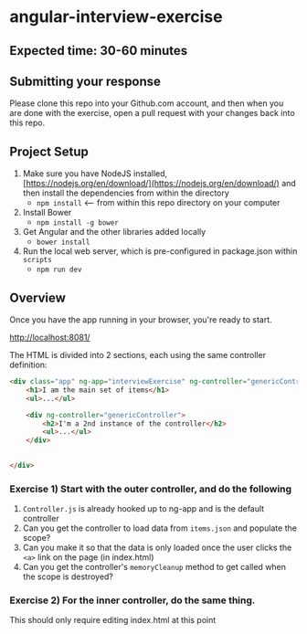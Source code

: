 # angular-interview-exercise

## Expected time: 30-60 minutes

## Submitting your response
Please clone this repo into your Github.com account, and then when you are done with the exercise, open a pull request with your changes back into this repo.

## Project Setup

1. Make sure you have NodeJS installed, [https://nodejs.org/en/download/](https://nodejs.org/en/download/) and then install the dependencies from within the directory
   - `npm install` <-- from within this repo directory on your computer
2. Install Bower
   - `npm install -g bower`
3. Get Angular and the other libraries added locally
   - `bower install`
4. Run the local web server, which is pre-configured in package.json within `scripts`
   - `npm run dev`
   
## Overview

Once you have the app running in your browser, you're ready to start.

[http://localhost:8081/](http://localhost:8081/)

The HTML is divided into 2 sections, each using the same controller definition:

```html
<div class="app" ng-app="interviewExercise" ng-controller="genericController">
    <h1>I am the main set of items</h1>
    <ul>...</ul>

    <div ng-controller="genericController">
        <h2>I'm a 2nd instance of the controller</h2>
        <ul>...</ul>
    </div>

    
</div>
```

### Exercise 1) Start with the outer controller, and do the following

1. `Controller.js` is already hooked up to ng-app and is the default controller
2. Can you get the controller to load data from `items.json` and populate the scope?
3. Can you make it so that the data is only loaded once the user clicks the `<a>` link on the page (in index.html)
4. Can you get the controller's `memoryCleanup` method to get called when the scope is destroyed?


### Exercise 2) For the inner controller, do the same thing.
This should only require editing index.html at this point
